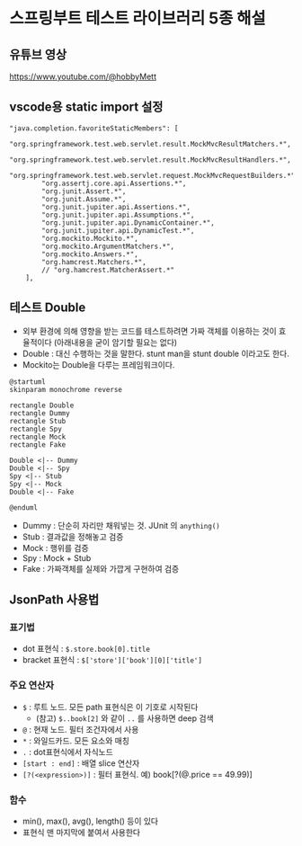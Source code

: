 # 스프링부트 테스트 라이브러리 5종 해설

## 유튜브 영상
https://www.youtube.com/@hobbyMett

## vscode용 static import 설정

```
"java.completion.favoriteStaticMembers": [
        "org.springframework.test.web.servlet.result.MockMvcResultMatchers.*",
        "org.springframework.test.web.servlet.result.MockMvcResultHandlers.*",
        "org.springframework.test.web.servlet.request.MockMvcRequestBuilders.*",
        "org.assertj.core.api.Assertions.*",
        "org.junit.Assert.*",
        "org.junit.Assume.*",
        "org.junit.jupiter.api.Assertions.*",
        "org.junit.jupiter.api.Assumptions.*",
        "org.junit.jupiter.api.DynamicContainer.*",
        "org.junit.jupiter.api.DynamicTest.*",
        "org.mockito.Mockito.*",
        "org.mockito.ArgumentMatchers.*",
        "org.mockito.Answers.*",
        "org.hamcrest.Matchers.*",
        // "org.hamcrest.MatcherAssert.*"
    ],
```

## 테스트 Double 
- 외부 환경에 의해 영향을 받는 코드를 테스트하려면 가짜 객체를 이용하는 것이 효율적이다 (아래내용을 굳이 암기할 필요는 없다)
- Double : 대신 수행하는 것을 말한다. stunt man을 stunt double 이라고도 한다.
- Mockito는  Double을 다루는 프레임워크이다.

```plantuml
@startuml
skinparam monochrome reverse 

rectangle Double
rectangle Dummy
rectangle Stub
rectangle Spy
rectangle Mock
rectangle Fake

Double <|-- Dummy
Double <|-- Spy 
Spy <|-- Stub 
Spy <|-- Mock 
Double <|-- Fake 

@enduml
```

- Dummy : 단순히 자리만 채워넣는 것. JUnit 의 `anything()`
- Stub : 결과값을 정해놓고 검증
- Mock : 행위를 검증
- Spy : Mock + Stub
- Fake : 가짜객체를 실제와 가깝게 구현하여 검증

## JsonPath 사용법

### 표기법

- dot 표현식 : `$.store.book[0].title`
- bracket 표현식 : `$['store']['book'][0]['title']`

### 주요 연산자

- `$` : 루트 노드. 모든 path 표현식은 이 기호로 시작된다
    - (참고) `$..book[2]` 와 같이 `..` 를 사용하면 deep 검색
- `@` : 현재 노드. 필터 조건자에서 사용
- `*` : 와일드카드. 모든 요소와 매칭
- `.` : dot표현식에서 자식노드
- `[start : end]` : 배열 slice 연산자
- `[?(<expression>)]` : 필터 표현식. 예) book[?(@.price == 49.99)]

### 함수

- min(), max(), avg(), length() 등이 있다
- 표현식 맨 마지막에 붙여서 사용한다